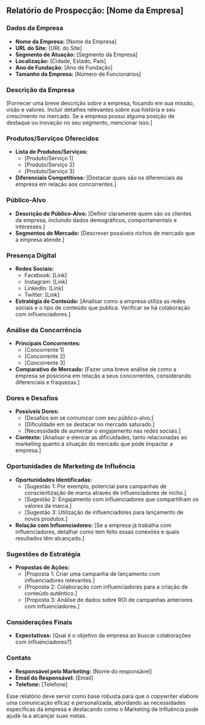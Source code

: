 ## Relatório de Prospecção: [Nome da Empresa]

### Dados da Empresa
- **Nome da Empresa:** [Nome da Empresa]
- **URL do Site:** [URL do Site]
- **Segmento de Atuação:** [Segmento da Empresa]
- **Localização:** [Cidade, Estado, País]
- **Ano de Fundação:** [Ano de Fundação]
- **Tamanho da Empresa:** [Número de Funcionários]

### Descrição da Empresa
[Fornecer uma breve descrição sobre a empresa, focando em sua missão, visão e valores. Incluir detalhes relevantes sobre sua história e seu crescimento no mercado. Se a empresa possui alguma posição de destaque ou inovação no seu segmento, mencionar isso.]

### Produtos/Serviços Oferecidos
- **Lista de Produtos/Serviços:**
  - [Produto/Serviço 1]
  - [Produto/Serviço 2]
  - [Produto/Serviço 3]
- **Diferenciais Competitivos:** [Destacar quais são os diferenciais da empresa em relação aos concorrentes.]

### Público-Alvo
- **Descrição do Público-Alvo:** [Definir claramente quem são os clientes da empresa, incluindo dados demográficos, comportamentais e interesses.]
- **Segmentos de Mercado:** [Descrever possíveis nichos de mercado que a empresa atende.]

### Presença Digital
- **Redes Sociais:**
  - Facebook: [Link]
  - Instagram: [Link]
  - LinkedIn: [Link]
  - Twitter: [Link]
- **Estratégia de Conteúdo:** [Analisar como a empresa utiliza as redes sociais e o tipo de conteúdo que publica. Verificar se há colaboração com influenciadores.]

### Análise da Concorrência
- **Principais Concorrentes:**
  - [Concorrente 1]
  - [Concorrente 2]
  - [Concorrente 3]
- **Comparativo de Mercado:** [Fazer uma breve análise de como a empresa se posiciona em relação a seus concorrentes, considerando diferenciais e fraquezas.]

### Dores e Desafios
- **Possíveis Dores:**
  - [Desafios em se comunicar com seu público-alvo.]
  - [Dificuldade em se destacar no mercado saturado.]
  - [Necessidade de aumentar o engajamento nas redes sociais.]
- **Contexto:** [Analisar e elencar as dificuldades, tanto relacionadas ao marketing quanto à situação do mercado que pode impactar a empresa.]

### Oportunidades de Marketing de Influência
- **Oportunidades Identificadas:**
  - [Sugestão 1: Por exemplo, potencial para campanhas de conscientização de marca através de influenciadores de nicho.]
  - [Sugestão 2: Engajamento com influenciadores que compartilham os valores da marca.]
  - [Sugestão 3: Utilização de influenciadores para lançamento de novos produtos.]
- **Relação com Influenciadores:** [Se a empresa já trabalha com influenciadores, detalhar como tem feito essas conexões e quais resultados têm alcançado.]

### Sugestões de Estratégia
- **Propostas de Ações:**
  - [Proposta 1: Criar uma campanha de lançamento com influenciadores relevantes.]
  - [Proposta 2: Colaboração com influenciadores para a criação de conteúdo autêntico.]
  - [Proposta 3: Análise de dados sobre ROI de campanhas anteriores com influenciadores.]

### Considerações Finais
- **Expectativas:** [Qual é o objetivo da empresa ao buscar colaborações com influenciadores?]

### Contato
- **Responsável pelo Marketing:** [Nome do responsável]
- **Email do Responsável:** [Email]
- **Telefone:** [Telefone]

Esse relatório deve servir como base robusta para que o copywriter elabore uma comunicação eficaz e personalizada, abordando as necessidades específicas da empresa e destacando como o Marketing de Influência pode ajudá-la a alcançar suas metas.
